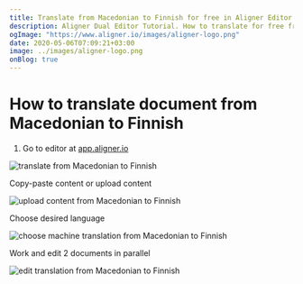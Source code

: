 ```yaml
---
title: Translate from Macedonian to Finnish for free in Aligner Editor
description: Aligner Dual Editor Tutorial. How to translate for free from Macedonian to Finnish. Aligner is multilingual document management platform. 
ogImage: "https://www.aligner.io/images/aligner-logo.png"
date: 2020-05-06T07:09:21+03:00
image: ../images/aligner-logo.png
onBlog: true
---
```


# How to translate document from Macedonian to Finnish

1. Go to editor at [app.aligner.io](https://app.aligner.io "Aligner App web page")

![translate from Macedonian to Finnish](../aligner-blank-editor.png "translate from Macedonian to Finnish")

Copy-paste content or upload content

![upload content from Macedonian to Finnish](../aligner-uploaded-document.png "upload content from Macedonian to Finnish")

Choose desired language

![choose machine translation from Macedonian to Finnish](../aligner-language-dropdown.png "choose machine translation from Macedonian to Finnish")

Work and edit 2 documents in parallel

![edit translation from Macedonian to Finnish](../aligner-double-sitded-editor.png "edit translation from Macedonian to Finnish")

